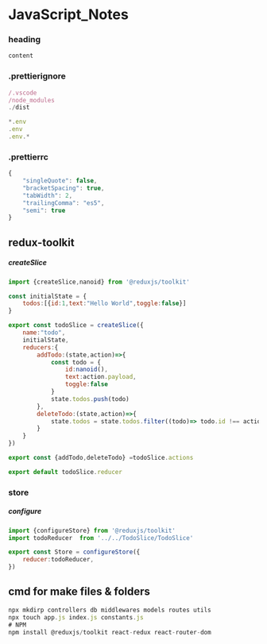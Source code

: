 # JavaScript_Notes

### heading
```javascript
content

```
### .prettierignore
```javascript
/.vscode
/node_modules
./dist

*.env
.env
.env.*

```

### .prettierrc
```javascript
{
    "singleQuote": false,
    "bracketSpacing": true,
    "tabWidth": 2,
    "trailingComma": "es5",
    "semi": true
}

```









## redux-toolkit
##### createSlice
```javascript
import {createSlice,nanoid} from '@reduxjs/toolkit'

const initialState = {
    todos:[{id:1,text:"Hello World",toggle:false}]
}

export const todoSlice = createSlice({
    name:"todo",
    initialState,
    reducers:{
        addTodo:(state,action)=>{
            const todo = {
                id:nanoid(),
                text:action.payload,
                toggle:false
            }
            state.todos.push(todo)
        },
        deleteTodo:(state,action)=>{
            state.todos = state.todos.filter((todo)=> todo.id !== action.payload)
        }
    }
})

export const {addTodo,deleteTodo} =todoSlice.actions

export default todoSlice.reducer

```
### store
##### configure
```javascript
import {configureStore} from '@reduxjs/toolkit'
import todoReducer  from '../../TodoSlice/TodoSlice'

export const Store = configureStore({
    reducer:todoReducer,
})

```
## cmd for make files & folders
```javascript
npx mkdirp controllers db middlewares models routes utils
npx touch app.js index.js constants.js
# NPM
npm install @reduxjs/toolkit react-redux react-router-dom

```
